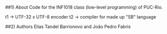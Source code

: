 ##1) About
Code for the INF1018 class (low-level programming) of PUC-Rio.

t1 -> UTF-32 x UTF-8 encoder
t2 -> compiler for made up "SB" language

##2) Authors
Elias Tandel Barrionovo and João Pedro Fabris
